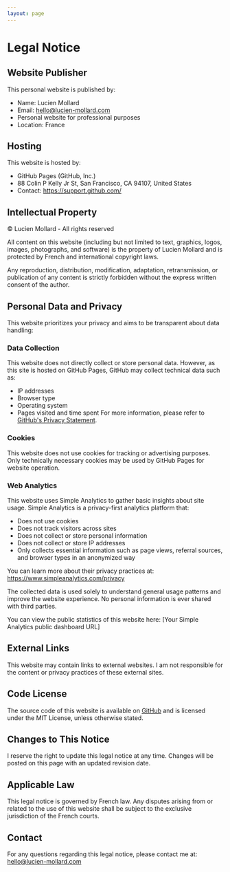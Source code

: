 ```yaml
---
layout: page
---
```

# Legal Notice

## Website Publisher
This personal website is published by:
- Name: Lucien Mollard
- Email: hello@lucien-mollard.com
- Personal website for professional purposes
- Location: France

## Hosting
This website is hosted by:
- GitHub Pages (GitHub, Inc.)
- 88 Colin P Kelly Jr St, San Francisco, CA 94107, United States
- Contact: https://support.github.com/

## Intellectual Property
© Lucien Mollard - All rights reserved

All content on this website (including but not limited to text, graphics, logos, images, photographs, and software) is the property of Lucien Mollard and is protected by French and international copyright laws.

Any reproduction, distribution, modification, adaptation, retransmission, or publication of any content is strictly forbidden without the express written consent of the author.

## Personal Data and Privacy
This website prioritizes your privacy and aims to be transparent about data handling:

### Data Collection
This website does not directly collect or store personal data. However, as this site is hosted on GitHub Pages, GitHub may collect technical data such as:
- IP addresses
- Browser type
- Operating system
- Pages visited and time spent
  For more information, please refer to [GitHub's Privacy Statement](https://docs.github.com/en/site-policy/privacy-policies/github-privacy-statement).

### Cookies
This website does not use cookies for tracking or advertising purposes. Only technically necessary cookies may be used by GitHub Pages for website operation.

### Web Analytics
This website uses Simple Analytics to gather basic insights about site usage. Simple Analytics is a privacy-first analytics platform that:
- Does not use cookies
- Does not track visitors across sites
- Does not collect or store personal information
- Does not collect or store IP addresses
- Only collects essential information such as page views, referral sources, and browser types in an anonymized way

You can learn more about their privacy practices at: https://www.simpleanalytics.com/privacy

The collected data is used solely to understand general usage patterns and improve the website experience. No personal information is ever shared with third parties.

You can view the public statistics of this website here: [Your Simple Analytics public dashboard URL]
## External Links
This website may contain links to external websites. I am not responsible for the content or privacy practices of these external sites.

## Code License
The source code of this website is available on [GitHub](https://github.com/LucienMLD/personal-website) and is licensed under the MIT License, unless otherwise stated.

## Changes to This Notice
I reserve the right to update this legal notice at any time. Changes will be posted on this page with an updated revision date.

## Applicable Law
This legal notice is governed by French law. Any disputes arising from or related to the use of this website shall be subject to the exclusive jurisdiction of the French courts.

## Contact
For any questions regarding this legal notice, please contact me at: hello@lucien-mollard.com